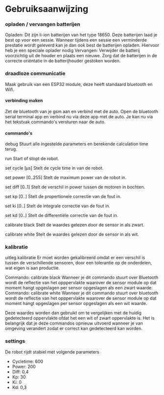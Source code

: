 # Gebruiksaanwijzing

### opladen / vervangen batterijen
Opladen:
Dit zijn li-ion batterijen van het type 18650. Deze batterijen laad je best op voor een sessie. Wanneer tijdens een sessie een verminderde prestatie wordt geleverd kan je dan ook best de batterijen opladen. Hiervoor heb je een speciale oplader nodig
Vervangen:
Verwijder de batterij voorzichtig uit de houder en plaats een nieuwe.
Zorg dat de batterijen in de correcte oriëntatie in de batterijhouder gestoken worden. 

### draadloze communicatie
Maak gebruik van een ESP32 module, deze heeft standaard bluetooth en Wifi.
#### verbinding maken
Zet de bluetooth van je gsm aan en verbind met de auto. Open de bluetooth serial terminal app en verbind nu via deze app met de auto. Je kan nu via het tekstvak commando's versturen naar de auto.

#### commando's
debug Stuurt alle ingestelde parameters en berekende calculation time terug.

run Start of stopt de robot.

set cycle [µs] Stelt de cycle time in van de robot.

set power [0..255] Stelt de maximum power van de robot in.

set diff [0..1] Stelt de verschil in power tussen de motoren in bochten.

set kp [0..] Stelt de propertionele correctie van de fout in.

set ki [0..] Stelt de integrale correctie van de fout in.

set kd [0..] Stelt de differentiële correctie van de fout in.

calibrate black Stelt de waardes gelezen door de sensor in als zwart.

calibrate white Stelt de waardes gelezen door de sensor in als wit.

### kalibratie
uitleg kalibratie
Er moet worden gekalibreerd omdat er een verschil is tussen de verschillende sensoren, door een tolerantie op de onderdelen, wat eigen is aan productie.

Commando: calibrate black Wanneer je dit commando stuurt over Bluetooth wordt de reflectie van het opppervlakte waarover de sensor module op dat moment hangt opgeslagen per sensor opgeslagen als een zwart waarde. Commando: calibrate white Wanneer je dit commando stuurt over bluetooth wordt de reflectie van het opppervlakte waarover de sensor module op dat moment hangt opgeslagen per sensor opgeslagen als een wit waarde.

Deze waardes worden dan gebruikt om te vergelijken met de huidig gedetecteerd oppervlakte ofdat het een wit of zwart oppervlakte is. Het is belangrijk dat je deze commandos opnieuw uitvoerd wanneer je van omgeving verandert zodat er correct kan gedetecteerd kan worden.

### settings
De robot rijdt stabiel met volgende parameters
- Cycletime: 600
- Power: 200
- Diff: 0,4
- Kp: 30
- Ki: 0
- Kd: 0,3
